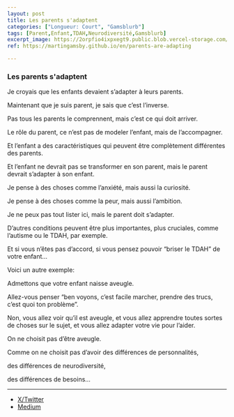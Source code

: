 ```yaml
---
layout: post
title: Les parents s'adaptent
categories: ["Longueur: Court", "Gamsblurb"]
tags: [Parent,Enfant,TDAH,Neurodiversité,Gamsblurb]
excerpt_image: https://2orpfio4ixpxegt9.public.blob.vercel-storage.com/blogPost/cm0h0njjy00s4ml0cscbkstzr/preview-image-AYJWqweXuUVQzzqUYeAfy7zJKGvnk6.jpeg
ref: https://martingamsby.github.io/en/parents-are-adapting

---
```


### **Les parents s'adaptent**

Je croyais que les enfants devaient s’adapter à leurs parents.

Maintenant que je suis parent, je sais que c’est l’inverse.

Pas tous les parents le comprennent, mais c’est ce qui doit arriver.

Le rôle du parent, ce n’est pas de modeler l’enfant, mais de l’accompagner.

Et l’enfant a des caractéristiques qui peuvent être complètement différentes des parents.

Et l’enfant ne devrait pas se transformer en son parent, mais le parent devrait s’adapter à son enfant.

Je pense à des choses comme l’anxiété, mais aussi la curiosité.

Je pense à des choses comme la peur, mais aussi l’ambition.

Je ne peux pas tout lister ici, mais le parent doit s’adapter.

D’autres conditions peuvent être plus importantes, plus cruciales, comme l’autisme ou le TDAH, par exemple.

Et si vous n’êtes pas d’accord, si vous pensez pouvoir “briser le TDAH” de votre enfant…

Voici un autre exemple:

Admettons que votre enfant naisse aveugle.

Allez-vous penser “ben voyons, c’est facile marcher, prendre des trucs, c’est quoi ton problème”.

Non, vous allez voir qu’il est aveugle, et vous allez apprendre toutes sortes de choses sur le sujet, et vous allez adapter votre vie pour l’aider.

On ne choisit pas d’être aveugle.

Comme on ne choisit pas d’avoir des différences de personnalités,

des différences de neurodiversité,

des différences de besoins…

---

- [X/Twitter](https://x.com/MartinGamsby/status/1829630674560835762)
- [Medium](https://medium.com/@martin.gamsby/adaptation-93a04ee65a71)

